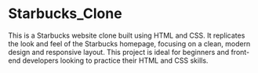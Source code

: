 # Starbucks_Clone
This is a Starbucks website clone built using HTML and CSS. It replicates the look and feel of the Starbucks homepage, focusing on a clean, modern design and responsive layout. This project is ideal for beginners and front-end developers looking to practice their HTML and CSS skills.
